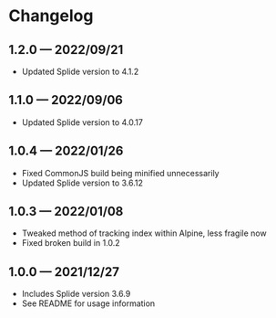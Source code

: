 # Changelog

## 1.2.0 &mdash; 2022/09/21

- Updated Splide version to 4.1.2

## 1.1.0 &mdash; 2022/09/06

- Updated Splide version to 4.0.17

## 1.0.4 &mdash; 2022/01/26

- Fixed CommonJS build being minified unnecessarily
- Updated Splide version to 3.6.12

## 1.0.3 &mdash; 2022/01/08

- Tweaked method of tracking index within Alpine, less fragile now
- Fixed broken build in 1.0.2

## 1.0.0 &mdash; 2021/12/27

- Includes Splide version 3.6.9
- See README for usage information
